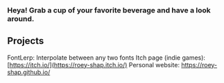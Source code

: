 ### Heya! Grab a cup of your favorite beverage and have a look around.

## Projects
FontLerp: Interpolate between any two fonts 
Itch page (indie games): [https://itch.io/](https://roey-shap.itch.io/)
Personal website: https://roey-shap.github.io/

<!--
**Roey-Shap/roey-shap** is a ✨ _special_ ✨ repository because its `README.md` (this file) appears on your GitHub profile.

Here are some ideas to get you started:

- 🔭 I’m currently working on ...
- 🌱 I’m currently learning ...
- 👯 I’m looking to collaborate on ...
- 🤔 I’m looking for help with ...
- 💬 Ask me about ...
- 📫 How to reach me: ...
- 😄 Pronouns: ...
- ⚡ Fun fact: ...
-->

